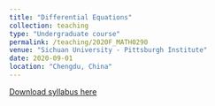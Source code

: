 ```yaml
---
title: "Differential Equations"
collection: teaching
type: "Undergraduate course"
permalink: /teaching/2020F_MATH0290
venue: "Sichuan University - Pittsburgh Institute"
date: 2020-09-01
location: "Chengdu, China"
---
```

[Download syllabus here](http://Liuchao-JIN.github.io/files/2020F_MATH0290.pdf)
